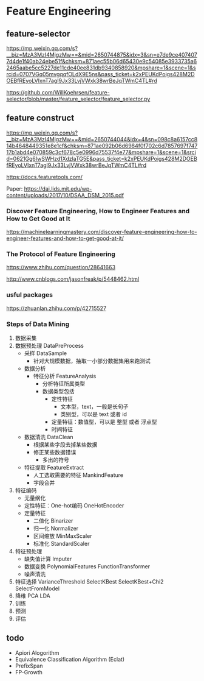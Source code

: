 # Feature Engineering

## feature-selector
https://mp.weixin.qq.com/s?__biz=MzA3MzI4MjgzMw==&mid=2650744875&idx=3&sn=e7de9ce4074077d4de1f40ab24ebe51f&chksm=871aec55b06d65430e9c54085e3933735a62465aabe5cc5227de11cde40ee831db9340858920&mpshare=1&scene=1&srcid=0707VGq05mvgqqfOLdX9E5ns&pass_ticket=k2xPEUKdPoigs428M2DOEBfREyoLVIxnT7agI9Jx33LvjVWxk38wrBeJqTWmC4TL#rd

https://github.com/WillKoehrsen/feature-selector/blob/master/feature_selector/feature_selector.py

## feature construct
https://mp.weixin.qq.com/s?__biz=MzA3MzI4MjgzMw==&mid=2650744044&idx=4&sn=098c8a6157cc814b4648449351e8e1cf&chksm=871ae092b06d6984f0f702c6d7857697f74717b1abd4e070859c3cf678c5e0996d75537f4e77&mpshare=1&scene=1&srcid=0621Gg6IwSWHzd1XdzlaTG5E&pass_ticket=k2xPEUKdPoigs428M2DOEBfREyoLVIxnT7agI9Jx33LvjVWxk38wrBeJqTWmC4TL#rd

https://docs.featuretools.com/

Paper: https://dai.lids.mit.edu/wp-content/uploads/2017/10/DSAA_DSM_2015.pdf

### Discover Feature Engineering, How to Engineer Features and How to Get Good at It
https://machinelearningmastery.com/discover-feature-engineering-how-to-engineer-features-and-how-to-get-good-at-it/

### The Protocol of Feature Engineering

https://www.zhihu.com/question/28641663

http://www.cnblogs.com/jasonfreak/p/5448462.html

### usful packages
https://zhuanlan.zhihu.com/p/42715527


### Steps of Data Mining
1. 数据采集
2. 数据预处理 DataPreProcess
    * 采样 DataSample
        * 针对大规模数据，抽取一小部分数据集用来跑测试
    * 数据分析
        * 特征分析 FeatureAnalysis
            * 分析特征所属类型
            * 数据类型包括
                * 定性特征
                    * 文本型，text，一般是长句子
                    * 类别型，可以是 text 或者 id
                * 定量特征：数值型，可以是 整型 或者 浮点型
                * 时间特征
    * 数据清洗 DataClean
        * 根据某些字段去掉某些数据
        * 修正某些数据错误
            * 多出的符号
    * 特征提取 FeatureExtract
        * 人工选取需要的特征 MankindFeature
        * 字段合并
7. 特征编码
    * 无量纲化
    * 定性特征：One-hot编码 OneHotEncoder
    * 定量特征
        * 二值化 Binarizer
        * 归一化 Normalizer
        * 区间缩放 MinMaxScaler
        * 标准化 StandardScaler
8. 特征预处理
    * 缺失值计算 Imputer
    * 数据变换 PolynomialFeatures FunctionTransformer
    * 噪声清洗 
9. 特征选择 VarianceThreshold SelectKBest SelectKBest+Chi2 SelectFromModel
10. 降维 PCA LDA
11. 训练
12. 预测
13. 评估

## todo
* Apiori Alogorithm
* Equivalence Classification Algorithm (Eclat)
* PrefixSpan
* FP-Growth